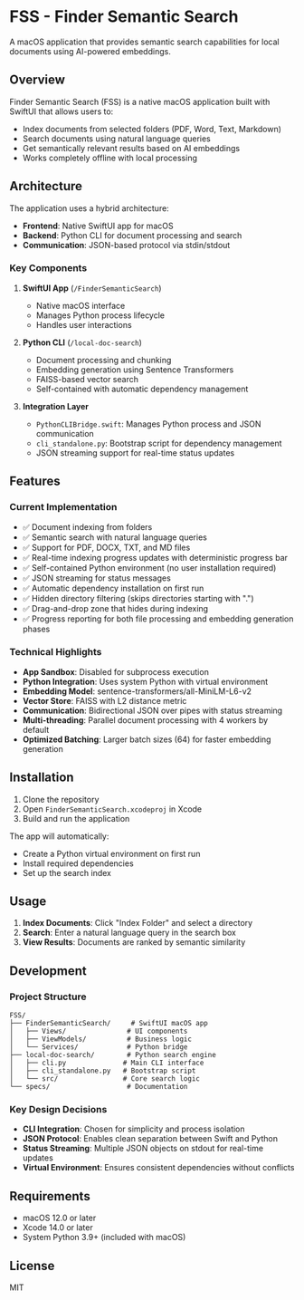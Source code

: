 # FSS - Finder Semantic Search

A macOS application that provides semantic search capabilities for local documents using AI-powered embeddings.

## Overview

Finder Semantic Search (FSS) is a native macOS application built with SwiftUI that allows users to:
- Index documents from selected folders (PDF, Word, Text, Markdown)
- Search documents using natural language queries
- Get semantically relevant results based on AI embeddings
- Works completely offline with local processing

## Architecture

The application uses a hybrid architecture:
- **Frontend**: Native SwiftUI app for macOS
- **Backend**: Python CLI for document processing and search
- **Communication**: JSON-based protocol via stdin/stdout

### Key Components

1. **SwiftUI App** (`/FinderSemanticSearch`)
   - Native macOS interface
   - Manages Python process lifecycle
   - Handles user interactions

2. **Python CLI** (`/local-doc-search`)
   - Document processing and chunking
   - Embedding generation using Sentence Transformers
   - FAISS-based vector search
   - Self-contained with automatic dependency management

3. **Integration Layer**
   - `PythonCLIBridge.swift`: Manages Python process and JSON communication
   - `cli_standalone.py`: Bootstrap script for dependency management
   - JSON streaming support for real-time status updates

## Features

### Current Implementation
- ✅ Document indexing from folders
- ✅ Semantic search with natural language queries
- ✅ Support for PDF, DOCX, TXT, and MD files
- ✅ Real-time indexing progress updates with deterministic progress bar
- ✅ Self-contained Python environment (no user installation required)
- ✅ JSON streaming for status messages
- ✅ Automatic dependency installation on first run
- ✅ Hidden directory filtering (skips directories starting with ".")
- ✅ Drag-and-drop zone that hides during indexing
- ✅ Progress reporting for both file processing and embedding generation phases

### Technical Highlights
- **App Sandbox**: Disabled for subprocess execution
- **Python Integration**: Uses system Python with virtual environment
- **Embedding Model**: sentence-transformers/all-MiniLM-L6-v2
- **Vector Store**: FAISS with L2 distance metric
- **Communication**: Bidirectional JSON over pipes with status streaming
- **Multi-threading**: Parallel document processing with 4 workers by default
- **Optimized Batching**: Larger batch sizes (64) for faster embedding generation

## Installation

1. Clone the repository
2. Open `FinderSemanticSearch.xcodeproj` in Xcode
3. Build and run the application

The app will automatically:
- Create a Python virtual environment on first run
- Install required dependencies
- Set up the search index

## Usage

1. **Index Documents**: Click "Index Folder" and select a directory
2. **Search**: Enter a natural language query in the search box
3. **View Results**: Documents are ranked by semantic similarity

## Development

### Project Structure
```
FSS/
├── FinderSemanticSearch/     # SwiftUI macOS app
│   ├── Views/               # UI components
│   ├── ViewModels/          # Business logic
│   └── Services/            # Python bridge
├── local-doc-search/        # Python search engine
│   ├── cli.py              # Main CLI interface
│   ├── cli_standalone.py   # Bootstrap script
│   └── src/                # Core search logic
└── specs/                   # Documentation
```

### Key Design Decisions
- **CLI Integration**: Chosen for simplicity and process isolation
- **JSON Protocol**: Enables clean separation between Swift and Python
- **Status Streaming**: Multiple JSON objects on stdout for real-time updates
- **Virtual Environment**: Ensures consistent dependencies without conflicts

## Requirements

- macOS 12.0 or later
- Xcode 14.0 or later
- System Python 3.9+ (included with macOS)

## License

MIT